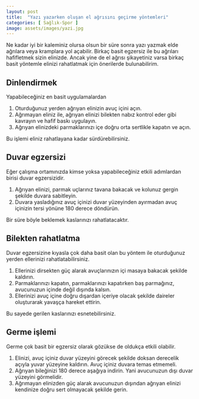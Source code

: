 ```yaml
---
layout: post
title:  "Yazı yazarken oluşan el ağrısını geçirme yöntemleri"
categories: [ Sağlık-Spor ]
image: assets/images/yazi.jpg
---
```

Ne kadar iyi bir kaleminiz olursa olsun bir süre sonra yazı yazmak elde ağrılara veya kramplara yol açabilir. Birkaç basit egzersiz ile bu ağrıları hafifletmek sizin elinizde. Ancak yine de el ağrısı şikayetiniz varsa birkaç basit yöntemle elinizi rahatlatmak için önerilerde bulunabilirim.

## Dinlendirmek
Yapabileceğiniz en basit uygulamalardan 
1. Oturduğunuz yerden ağrıyan elinizin avuç içini açın.
2. Ağrımayan eliniz ile, ağrıyan elinizi bilekten nabız kontrol eder gibi kavrayın ve hafif baskı uygulayın.
3. Ağrıyan elinizdeki parmaklarınızı içe doğru orta sertlikle kapatın ve açın.

Bu işlemi eliniz rahatlayana kadar sürdürebilirsiniz.

## Duvar egzersizi
Eğer çalışma ortamınızda kimse yoksa yapabileceğiniz etkili adımlardan birisi duvar egzersizidir.
1. Ağrıyan elinizi, parmak uçlarınız tavana bakacak ve kolunuz gergin şekilde duvara sabitleyin.
2. Duvara yasladığınız avuç içinizi duvar yüzeyinden ayırmadan avuç içinizin tersi yönüne 180 derece döndürün.

Bir süre böyle beklemek kaslarınızı rahatlatacaktır.

## Bilekten rahatlatma
Duvar egzersizine kıyasla çok daha basit olan bu yöntem ile oturduğunuz yerden ellerinizi rahatlatabilirsiniz.
1. Ellerinizi dirsekten güç alarak avuçlarınızın içi masaya bakacak şekilde kaldırın.
2. Parmaklarınızı kapatın, parmaklarınızı kapatırken baş parmağınız, avucunuzun içinde değil dışında kalsın.
3. Ellerinizi avuç içine doğru dışardan içeriye olacak şekilde daireler oluşturarak yavaşça hareket ettirin.

Bu sayede gerilen kaslarınızı esnetebilirsiniz.

## Germe işlemi
Germe çok basit bir egzersiz olarak gözükse de oldukça etkili olabilir.
1. Elinizi, avuç içiniz duvar yüzeyini görecek şekilde doksan derecelik açıyla yuvar yüzeyine kaldırın. Avuç içiniz duvara temas etmemeli.
2. Ağrıyan bileğinizi 180 derece aşağıya indirin. Yani avucunuzun dışı duvar yüzeyini görmelidir.
3. Ağrımayan elinizden güç alarak avucunuzun dışından ağrıyan elinizi kendinize doğru sert olmayacak şekilde gerin.
